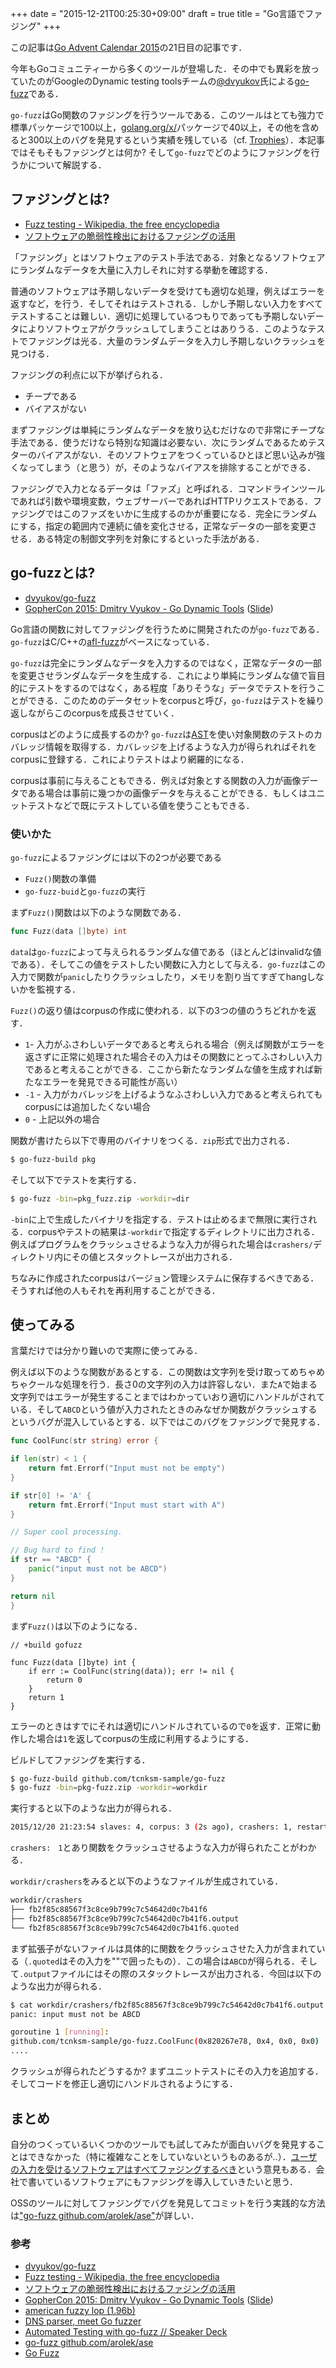 +++
date = "2015-12-21T00:25:30+09:00"
draft = true
title = "Go言語でファジング"
+++

この記事は[Go Advent Calendar 2015](http://qiita.com/advent-calendar/2015/go)の21日目の記事です．

今年もGoコミュニティーから多くのツールが登場した．その中でも異彩を放っていたのがGoogleのDynamic testing toolsチームの[@dvyukov](https://twitter.com/dvyukov)氏による[go-fuzz](https://github.com/dvyukov/go-fuzz)である．

`go-fuzz`はGo関数のファジングを行うツールである．このツールはとても強力で標準パッケージで100以上，[golang.org/x/](golang.org/x/)パッケージで40以上，その他を含めると300以上のバグを発見するという実績を残している（cf. [Trophies](https://github.com/dvyukov/go-fuzz#trophies)）．本記事ではそもそもファジングとは何か? そして`go-fuzz`でどのようにファジングを行うかについて解説する．

## ファジングとは?

- [Fuzz testing - Wikipedia, the free encyclopedia](https://en.wikipedia.org/wiki/Fuzz_testing)
- [ソフトウェアの脆弱性検出におけるファジングの活用](http://gihyo.jp/dev/feature/01/fuzzing)

「ファジング」とはソフトウェアのテスト手法である．対象となるソフトウェアにランダムなデータを大量に入力しそれに対する挙動を確認する．

普通のソフトウェアは予期しないデータを受けても適切な処理，例えばエラーを返すなど，を行う．そしてそれはテストされる．しかし予期しない入力をすべてテストすることは難しい．適切に処理しているつもりであっても予期しないデータによりソフトウェアがクラッシュしてしまうことはありうる．このようなテストでファジングは光る．大量のランダムデータを入力し予期しないクラッシュを見つける．

ファジングの利点に以下が挙げられる．

- チープである
- バイアスがない

まずファジングは単純にランダムなデータを放り込むだけなので非常にチープな手法である．使うだけなら特別な知識は必要ない．次にランダムであるためテスターのバイアスがない．そのソフトウェアをつくっているひとほど思い込みが強くなってしまう（と思う）が，そのようなバイアスを排除することができる．

ファジングで入力となるデータは「ファズ」と呼ばれる．コマンドラインツールであれば引数や環境変数，ウェブサーバーであればHTTPリクエストである．ファジングではこのファズをいかに生成するのかが重要になる．完全にランダムにする，指定の範囲内で連続に値を変化させる，正常なデータの一部を変更させる．ある特定の制御文字列を対象にするといった手法がある．

## go-fuzzとは?

- [dvyukov/go-fuzz](https://github.com/dvyukov/go-fuzz)
- [GopherCon 2015: Dmitry Vyukov - Go Dynamic Tools](https://www.youtube.com/watch?v=a9xrxRsIbSU) ([Slide](https://talks.golang.org/2015/dynamic-tools.slide#1))

Go言語の関数に対してファジングを行うために開発されたのが`go-fuzz`である．`go-fuzz`はC/C++の[afl-fuzz](http://lcamtuf.coredump.cx/afl/)がベースになっている．

`go-fuzz`は完全にランダムなデータを入力するのではなく，正常なデータの一部を変更させランダムなデータを生成する．これにより単純にランダムな値で盲目的にテストをするのではなく，ある程度「ありそうな」データでテストを行うことができる．このためのデータセットをcorpusと呼び，`go-fuzz`はテストを繰り返しながらこのcorpusを成長させていく．

corpusはどのように成長するのか? `go-fuzz`は[AST](https://en.wikipedia.org/wiki/Abstract_syntax_tree)を使い対象関数のテストのカバレッジ情報を取得する．カバレッジを上げるような入力が得られればそれをcorpusに登録する．これによりテストはより網羅的になる．

corpusは事前に与えることもできる．例えば対象とする関数の入力が画像データである場合は事前に幾つかの画像データを与えることができる．もしくはユニットテストなどで既にテストしている値を使うこともできる．

### 使いかた

`go-fuzz`によるファジングには以下の2つが必要である

- `Fuzz()`関数の準備
- `go-fuzz-buid`と`go-fuzz`の実行

まず`Fuzz()`関数は以下のような関数である．

```go
func Fuzz(data []byte) int
```

`data`は`go-fuzz`によって与えられるランダムな値である（ほとんどはinvalidな値である）．そしてこの値をテストしたい関数に入力として与える．`go-fuzz`はこの入力で関数が`panic`したりクラッシュしたり，メモリを割り当てすぎてhangしないかを監視する．

`Fuzz()`の返り値はcorpusの作成に使われる．以下の3つの値のうちどれかを返す．

- `1`- 入力がふさわしいデータであると考えられる場合（例えば関数がエラーを返さずに正常に処理された場合その入力はその関数にとってふさわしい入力であると考えることができる．ここから新たなランダムな値を生成すれば新たなエラーを発見できる可能性が高い）
- `-1` - 入力がカバレッジを上げるようなふさわしい入力であると考えられてもcorpusには追加したくない場合
- `0` - 上記以外の場合


関数が書けたら以下で専用のバイナリをつくる．`zip`形式で出力される．

```bash
$ go-fuzz-build pkg
```

そして以下でテストを実行する．

```bash
$ go-fuzz -bin=pkg_fuzz.zip -workdir=dir 
```

`-bin`に上で生成したバイナリを指定する．テストは止めるまで無限に実行される．corpusやテストの結果は`-workdir`で指定するディレクトリに出力される．例えばプログラムをクラッシュさせるような入力が得られた場合は`crashers/`ディレクトリ内にその値とスタックトレースが出力される．

ちなみに作成されたcorpusはバージョン管理システムに保存するべきである．そうすれば他の人もそれを再利用することができる．

## 使ってみる

言葉だけでは分かり難いので実際に使ってみる．

例えば以下のような関数があるとする．この関数は文字列を受け取ってめちゃめちゃクールな処理を行う．長さ0の文字列の入力は許容しない．また`A`で始まる文字列ではエラーが発生することまではわかっていおり適切にハンドルがされている．そして`ABCD`という値が入力されたときのみなぜか関数がクラッシュするというバグが混入しているとする．以下ではこのバグをファジングで発見する．

```go
func CoolFunc(str string) error {

if len(str) < 1 {
    return fmt.Errorf("Input must not be empty")
}

if str[0] != 'A' {
    return fmt.Errorf("Input must start with A")
}

// Super cool processing.

// Bug hard to find !
if str == "ABCD" {
    panic("input must not be ABCD")
}

return nil
}
```

まず`Fuzz()`は以下のようになる．


```golang
// +build gofuzz

func Fuzz(data []byte) int {
    if err := CoolFunc(string(data)); err != nil {
        return 0
    }
    return 1
}
```

エラーのときはすでにそれは適切にハンドルされているので`0`を返す．正常に動作した場合は`1`を返してcorpusの生成に利用するようにする．

ビルドしてファジングを実行する．

```bash
$ go-fuzz-build github.com/tcnksm-sample/go-fuzz
$ go-fuzz -bin=pkg-fuzz.zip -workdir=workdir
```

実行すると以下のような出力が得られる．

```bash
2015/12/20 21:23:54 slaves: 4, corpus: 3 (2s ago), crashers: 1, restarts: 1/0, execs: 0 (0/sec), cover: 0, uptime: 3s
```

`crashers:　1`とあり関数をクラッシュさせるような入力が得られたことがわかる．

`workdir/crashers`をみると以下のようなファイルが生成されている．

```bash
workdir/crashers
├── fb2f85c88567f3c8ce9b799c7c54642d0c7b41f6
├── fb2f85c88567f3c8ce9b799c7c54642d0c7b41f6.output
└── fb2f85c88567f3c8ce9b799c7c54642d0c7b41f6.quoted
```

まず拡張子がないファイルは具体的に関数をクラッシュさせた入力が含まれている（`.quoted`はその入力を""で囲ったもの）．この場合は`ABCD`が得られる．そして`.output`ファイルにはその際のスタックトレースが出力される．今回は以下のような出力が得られる．

```bash
$ cat workdir/crashers/fb2f85c88567f3c8ce9b799c7c54642d0c7b41f6.output
panic: input must not be ABCD

goroutine 1 [running]:
github.com/tcnksm-sample/go-fuzz.CoolFunc(0x820267e78, 0x4, 0x0, 0x0)
....
```

クラッシュが得られたどうするか? まずユニットテストにその入力を追加する．そしてコードを修正し適切にハンドルされるようにする．


## まとめ

自分のつくっているいくつかのツールでも試してみたが面白いバグを発見することはできなかった（特に複雑なことをしていないというものあるが..）．[ユーザの入力を受けるソフトウェアはすべてファジングするべき](https://blog.gopheracademy.com/advent-2015/go-fuzz/)という意見もある．会社で書いているソフトウェアにもファジングを導入していきたいと思う．

OSSのツールに対してファジングでバグを発見してコミットを行う実践的な方法は["go-fuzz github.com/arolek/ase"](https://medium.com/@dgryski/go-fuzz-github-com-arolek-ase-3c74d5a3150c#.2s399y3sg)が詳しい．

### 参考

- [dvyukov/go-fuzz](https://github.com/dvyukov/go-fuzz)
- [Fuzz testing - Wikipedia, the free encyclopedia](https://en.wikipedia.org/wiki/Fuzz_testing)
- [ソフトウェアの脆弱性検出におけるファジングの活用](http://gihyo.jp/dev/feature/01/fuzzing)
- [GopherCon 2015: Dmitry Vyukov - Go Dynamic Tools](https://www.youtube.com/watch?v=a9xrxRsIbSU) ([Slide](https://talks.golang.org/2015/dynamic-tools.slide#1))
- [american fuzzy lop (1.96b)](http://lcamtuf.coredump.cx/afl/)
- [DNS parser, meet Go fuzzer](https://blog.cloudflare.com/dns-parser-meet-go-fuzzer/)
- [Automated Testing with go-fuzz // Speaker Deck](https://speakerdeck.com/filosottile/automated-testing-with-go-fuzz)
- [go-fuzz github.com/arolek/ase](https://medium.com/@dgryski/go-fuzz-github-com-arolek-ase-3c74d5a3150c#.2s399y3sg)
- [Go Fuzz](https://blog.gopheracademy.com/advent-2015/go-fuzz/)
